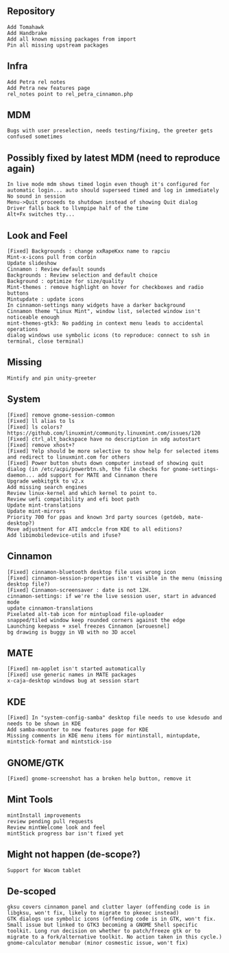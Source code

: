 Repository
----------
	Add Tomahawk
	Add Handbrake
	Add all known missing packages from import
	Pin all missing upstream packages
	
Infra	
-----
	Add Petra rel notes
	Add Petra new features page
	rel_notes point to rel_petra_cinnamon.php
	
MDM
---	
	Bugs with user preselection, needs testing/fixing, the greeter gets confused sometimes

Possibly fixed by latest MDM (need to reproduce again)
-------------------------------------------------------
	In live mode mdm shows timed login even though it's configured for automatic login... auto should superseed timed and log in immediately
	No sound in session
	Menu->Quit proceeds to shutdown instead of showing Quit dialog
	Driver falls back to llvmpipe half of the time
	Alt+Fx switches tty...	
	
Look and Feel
-------------	
	[Fixed] Backgrounds : change xxRapeKxx name to rapciu
	Mint-x-icons pull from corbin
	Update slideshow
	Cinnamon : Review default sounds	
	Backgrounds : Review selection and default choice
	Background : optimize for size/quality
	Mint-themes : remove highlight on hover for checkboxes and radio buttons
	Mintupdate : update icons
	In cinnamon-settings many widgets have a darker background
	Cinnamon theme "Linux Mint", window list, selected window isn't noticeable enough   
	mint-themes-gtk3: No padding in context menu leads to accidental operations     
	dialog windows use symbolic icons (to reproduce: connect to ssh in terminal, close terminal)
	
Missing
-------
	Mintify and pin unity-greeter	
	
System
------	
	[Fixed] remove gnome-session-common
	[Fixed] ll alias to ls
	[Fixed] ls colors? https://github.com/linuxmint/community.linuxmint.com/issues/120
	[Fixed] ctrl_alt_backspace have no description in xdg autostart
	[Fixed] remove xhost+?
	[Fixed] Yelp should be more selective to show help for selected items and redirect to linuxmint.com for others
	[Fixed] Power button shuts down computer instead of showing quit dialog (in /etc/acpi/powerbtn.sh, the file checks for gnome-settings-daemon... add support for MATE and Cinnamon there	
	Upgrade webkitgtk to v2.x	
	Add missing search engines
	Review linux-kernel and which kernel to point to.
	Review uefi compatibility and efi boot path
	Update mint-translations	
	Update mint-mirrors
	Priority 700 for ppas and known 3rd party sources (getdeb, mate-desktop?)	
	Move adjustment for ATI amdccle from KDE to all editions?	
	Add libimobiledevice-utils and ifuse?	
	
Cinnamon
--------
	[Fixed] cinnamon-bluetooth desktop file uses wrong icon
	[Fixed] cinnamon-session-properties isn't visible in the menu (missing desktop file?)
	[Fixed] Cinnamon-screensaver : date is not 12H.
	cinnamon-settings: if we're the live session user, start in advanced mode	
	update cinnamon-translations
	Pixelated alt-tab icon for mintupload file-uploader
	snapped/tiled window keep rounded corners against the edge
	Launching keepass + xsel freezes Cinnamon [wrouesnel]	
	bg drawing is buggy in VB with no 3D accel
	
MATE
----
	[Fixed] nm-applet isn't started automatically
	[Fixed] use generic names in MATE packages
	x-caja-desktop windows bug at session start	

KDE
---
	[Fixed] In "system-config-samba" desktop file needs to use kdesudo and needs to be shown in KDE
	Add samba-mounter to new features page for KDE
	Missing comments in KDE menu items for mintinstall, mintupdate, mintstick-format and mintstick-iso
	
GNOME/GTK
---------	
	[Fixed] gnome-screenshot has a broken help button, remove it
	
Mint Tools
----------
	mintInstall improvements
	review pending pull requests
	Review mintWelcome look and feel
	mintStick progress bar isn't fixed yet

Might not happen (de-scope?)
----------------------------	
	Support for Wacom tablet

De-scoped
---------
	gksu covers cinnamon panel and clutter layer (offending code is in libgksu, won't fix, likely to migrate to pkexec instead)
	GTK dialogs use symbolic icons (offending code is in GTK, won't fix. Small issue but linked to GTK3 becoming a GNOME Shell specific toolkit. Long run decision on whether to patch/freeze gtk or to migrate to a fork/alternative toolkit. No action taken in this cycle.)
	gnome-calculator menubar (minor cosmestic issue, won't fix)